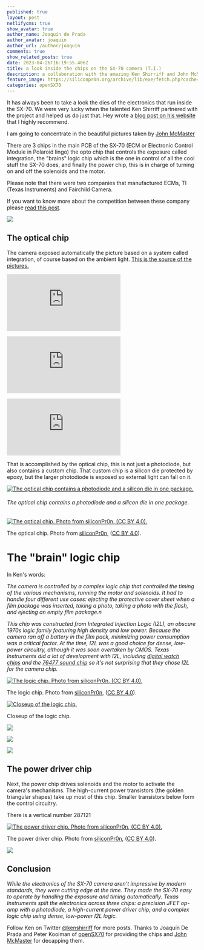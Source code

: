 ```yaml
---
published: true
layout: post
netlifycms: true
show_avatar: true
author_name: Joaquín de Prada
author_avatar: joaquin
author_url: /author/joaquin
comments: true
show_related_posts: true
date: 2023-04-26T16:19:55.406Z
title: a look inside the chips on the SX-70 camera (T.I.)
description: a collaboration with the amazing Ken Shirriff and John McMaster
feature_image: https://siliconpr0n.org/archive/lib/exe/fetch.php?cache=&media=mcmaster:polaroid:sx-70-chip2:logo_mit20x.jpg
categories: openSX70
---
```

I﻿t has always been to take a look the dies of the electronics that run inside the SX-70. We were very lucky when the talented Ken Shirriff partnered with the project and helped us do just that. Hey wrote a [blog post on his website](https://www.righto.com/2022/02/a-look-inside-chips-that-powered.html) that I highly recommend.

 I am going to concentrate in the beautiful pictures taken by [John McMaster](https://siliconpr0n.org/archive/doku.php?id=tag:vendor_polaroid&do=backlink)

T﻿here are 3 chips in the main PCB of the SX-70 (ECM or Electronic Control Module in Polaroid lingo) the opto chip that controls the exposure called integration, the "brains" logic chip which is the one in control of all the cool stuff the SX-70 does, and finally the power chip, this is in charge of turning on and off the solenoids and the motor.

P﻿lease note that there were two companies that manufactured ECMs, TI (Texas Instruments) and Fairchild Camera.

I﻿f you want to know more about the competition between these company please [read this post](https://opensx70.com/posts/2021/04/battle).

![](/img/2023/sin-título-1.jpg)

## The optical chip

The camera exposed automatically the picture based on a system called integration, of course based on the ambient light. [This is the source of the pictures.](https://siliconpr0n.org/archive/doku.php?id=mcmaster:polaroid:sx-70-opto)

![](https://siliconpr0n.org/archive/lib/exe/fetch.php?cache=&media=mcmaster:polaroid:sx-70-opto:pcb.jpg)

![](https://siliconpr0n.org/archive/lib/exe/fetch.php?cache=&media=mcmaster:polaroid:sx-70-opto:pack_top.jpg "the package")

![the package](https://siliconpr0n.org/archive/lib/exe/fetch.php?cache=&media=mcmaster:polaroid:sx-70-opto:pack_btm.jpg "the package")

That is accomplished by the optical chip, this is not just a photodiode, but also contains a custom chip. That custom chip is a silicon die protected by epoxy, but the larger photodiode is exposed so external light can fall on it.

[![The optical chip contains a photodiode and a silicon die in one package.](https://static.righto.com/images/sx70/photo-unit-w300.jpg "The optical chip contains a photodiode and a silicon die in one package.")](https://static.righto.com/images/sx70/photo-unit.jpg)

###### The optical chip contains a photodiode and a silicon die in one package.



[![The optical chip. Photo from siliconPr0n, (CC BY 4.0).](https://static.righto.com/images/sx70/sx-70-opto-w500.jpg "The optical chip. Photo from siliconPr0n, (CC BY 4.0).")](https://static.righto.com/images/sx70/sx-70-opto.jpg)

The optical chip. Photo from [siliconPr0n](https://siliconpr0n.org/archive/doku.php?id=mcmaster:polaroid:sx-70-opto), ([CC BY 4.0](https://creativecommons.org/licenses/by/4.0/deed.en)).



# The  "brain" logic chip

I﻿n Ken's words:

*The camera is controlled by a complex logic chip that controlled the timing of the various mechanisms, running the motor and solenoids. It had to handle four different use cases: ejecting the protective cover sheet when a film package was inserted, taking a photo, taking a photo with the flash, and ejecting an empty film package.n*

*This chip was constructed from Integrated Injection Logic (I2L), an obscure 1970s logic family featuring high density and low power. Because the camera ran off a battery in the film pack, minimizing power consumption was a critical factor. At the time, I2L was a good choice for dense, low-power circuitry, although it was soon overtaken by CMOS. Texas Instruments did a lot of development with I2L, including [digital watch chips](https://twitter.com/kenshirriff/status/1400579453839810564) and the [76477 sound chip](https://www.righto.com/2018/05/inside-76477-space-invaders-sound.html) so it's not surprising that they chose I2L for the camera chip.*

[![The logic chip. Photo from siliconPr0n, (CC BY 4.0).](https://static.righto.com/images/sx70/logic-chip2-w600.jpg "The logic chip. Photo from siliconPr0n, (CC BY 4.0).")](https://siliconpr0n.org/map/polaroid/sx-70-711a/mz_mit20x2/)

The logic chip. Photo from [siliconPr0n](https://siliconpr0n.org/archive/doku.php?id=mcmaster:polaroid:sx-70-711a), ([CC BY 4.0](https://creativecommons.org/licenses/by/4.0/deed.en)).

[![Closeup of the logic chip.](https://static.righto.com/images/sx70/i2l-closeup-w500.jpg "Closeup of the logic chip.")](https://static.righto.com/images/sx70/i2l-closeup.jpg)

Closeup of the logic chip.

![](/img/2023/pack_btm.jpg)

![](/img/2023/logo_mit20x.jpg)

![](/img/2023/pack_top.jpg)

## The power driver chip

Next, the power chip drives solenoids and the motor to activate the camera's mechanisms. The high-current power transistors (the golden triangular shapes) take up most of this chip. Smaller transistors below form the control circuitry.

T﻿here is a vertical number 287121

[![The power driver chip. Photo from siliconPr0n, (CC BY 4.0).](https://static.righto.com/images/sx70/driver-chip-w500.jpg "The power driver chip. Photo from siliconPr0n, (CC BY 4.0).")](https://static.righto.com/images/sx70/driver-chip.jpg)

The power driver chip. Photo from [siliconPr0n](https://siliconpr0n.org/archive/doku.php?id=mcmaster:polaroid:sx-70-287121), ([CC BY 4.0](https://creativecommons.org/licenses/by/4.0/deed.en)).

![](/img/2023/pack_btm.jpg)

## Conclusion

*While the electronics of the SX-70 camera aren't impressive by modern standards, they were cutting edge at the time. They made the SX-70 easy to operate by handling the exposure and timing automatically. Texas Instruments split the electronics across three chips: a precision JFET op-amp with a photodiode, a high-current power driver chip, and a complex logic chip using dense, low-power I2L logic.*

Follow Ken on Twitter [@kenshirriff](https://twitter.com/kenshirriff) for more posts. Thanks to Joaquín De Prada and Peter Kooiman of [openSX70](https://opensx70.com/) for providing the chips and [John McMaster](https://siliconpr0n.org/) for decapping them.